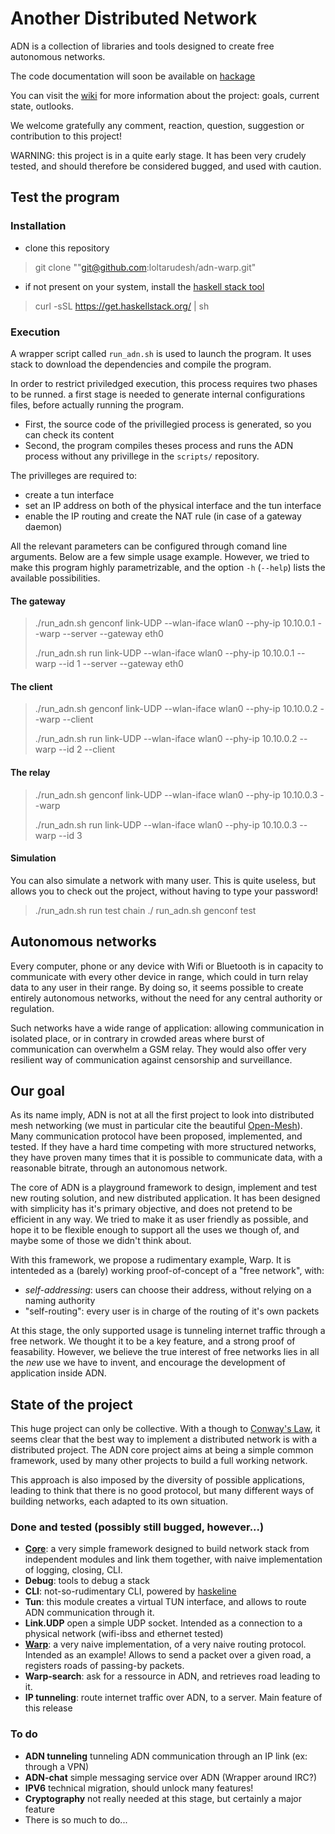 # Another Distributed Network

ADN is a collection of libraries and tools designed to create free autonomous networks.

The code documentation will soon be available on [hackage](https://hackage.haskell.org/)

You can visit the [wiki](../../wiki/) for more information about the project: goals, current state, outlooks.

We welcome gratefully any comment, reaction, question, suggestion or contribution to this project!

WARNING: this project is in a quite early stage. It has been very crudely tested, and should therefore be considered bugged, and used with caution.

## Test the program

### Installation

- clone this repository 
> git clone ""git@github.com:loltarudesh/adn-warp.git"
- if not present on your system, install the [haskell stack tool](https://docs.haskellstack.org/en/stable/README/)
> curl -sSL https://get.haskellstack.org/ | sh

### Execution

A wrapper script called `run_adn.sh` is used to launch the program.
It uses stack to download the dependencies and compile the program.

In order to restrict priviledged execution, this process requires two phases to be runned. a first stage is needed to generate internal configurations files, before actually running the program.

- First, the source code of the privillegied process is generated, so you can check its content
- Second, the program compiles theses process and runs the ADN process without any privillege in the ```scripts/``` repository. 

The privilleges are required to:

- create a tun interface
- set an IP address on both of the physical interface and the tun interface
- enable the IP routing and create the NAT rule (in case of a gateway daemon)

All the relevant parameters can be configured through comand line arguments.
Below are a few simple usage example. However, we tried to make this program highly parametrizable, and the option ```-h``` (```--help```) lists the available possibilities.


#### The gateway
> ./run_adn.sh genconf link-UDP --wlan-iface wlan0 --phy-ip 10.10.0.1 --warp --server --gateway eth0
>
> ./run_adn.sh run link-UDP --wlan-iface wlan0 --phy-ip 10.10.0.1 --warp --id 1 --server --gateway eth0

#### The client
> ./run_adn.sh genconf link-UDP --wlan-iface wlan0 --phy-ip 10.10.0.2 --warp --client
>
> ./run_adn.sh run link-UDP --wlan-iface wlan0 --phy-ip 10.10.0.2 --warp --id 2 --client

#### The relay
> ./run_adn.sh genconf link-UDP --wlan-iface wlan0 --phy-ip 10.10.0.3 --warp 
>
> ./run_adn.sh run link-UDP --wlan-iface wlan0 --phy-ip 10.10.0.3 --warp --id 3


#### Simulation

You can also simulate a network with many user. This is quite useless, but allows you to check out the project, without having to type your password!
> ./run_adn.sh run test chain 
> ./ run_adn.sh genconf test



## Autonomous networks

Every computer, phone or any device with Wifi or Bluetooth is in capacity to communicate with every other device in range, which could in turn relay data to any user in their range. By doing so, it seems possible to create entirely autonomous networks, without the need for any central authority or regulation.

Such networks have a wide range of application: allowing communication in isolated place, or in contrary in crowded areas where burst of communication can overwhelm a GSM relay. They would also offer very resilient way of communication against censorship and surveillance.

## Our goal
As its name imply, ADN is not at all the first project to look into distributed mesh networking (we must in particular cite the beautiful [Open-Mesh](https://www.open-mesh.org)). Many communication protocol have been proposed, implemented, and tested. If they have a hard time competing with more structured networks, they have proven many times that it is possible to communicate data, with a reasonable bitrate, through an autonomous network.


The core of ADN is a playground framework to design, implement and test new routing solution, and new distributed application.
It has been designed with simplicity has it's primary objective, and does not pretend to be efficient in any way. We tried to make it as user friendly as possible, and hope it to be flexible enough to support all the uses we though of, and maybe some of those we didn't think about. 

With this framework, we propose a rudimentary example, Warp. It is intenteded as a (barely) working proof-of-concept of a "free network", with:
- *self-addressing*: users can choose their address, without relying on a naming authority
- "self-routing": every user is in charge of the routing of it's own packets

At this stage, the only supported usage is tunneling internet traffic through a free network. We thought it to be a key feature, and a strong proof of feasability.
However, we believe the true interest of free networks lies in all the *new* use we have to invent, and encourage the development of application inside ADN.


## State of the project
This huge project can only be collective. With a though to [Conway's Law](https://en.wikipedia.org/wiki/Conway%27s_law), it seems clear that the best way to implement a distributed network is with a distributed project. The ADN core project aims at being a simple common framework, used by many other projects to build a full working network.

This approach is also imposed by the diversity of possible applications, leading to think that there is no good protocol, but many different ways of building networks, each adapted to its own situation. 


### Done and tested (possibly still bugged, however...)

* **[Core](../../wiki/adn-framework)**: a very simple framework designed to build network stack from independent modules and link them together, with naive implementation of logging, closing, CLI.
* **Debug**: tools to debug a stack
* **CLI**: not-so-rudimentary CLI, powered by [haskeline](https://hackage.haskell.org/package/haskeline)
* **Tun**: this module creates a virtual TUN interface, and allows to route ADN communication through it.
* **Link.UDP** open a simple UDP socket. Intended as a connection to a physical network (wifi-ibss and ethernet tested)
* **[Warp](../../wiki/warp)**: a very naive implementation, of a very naive routing protocol. Intended as an example! Allows to send a packet over a given road, a registers roads of passing-by packets.
* **Warp-search**: ask for a ressource in ADN, and retrieves road leading to it. 
* **IP tunneling**: route internet traffic over ADN, to a server. Main feature of this release

### To do
* **ADN tunneling** tunneling ADN communication through an IP link (ex: through a VPN)
* **ADN-chat** simple messaging service over ADN (Wrapper around IRC?)
* **IPV6** technical migration, should unlock many features!
* **Cryptography** not really needed at this stage, but certainly a major feature
* There is so much to do...

